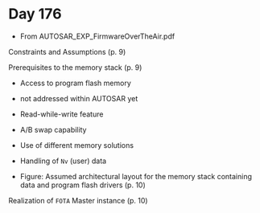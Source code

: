 # Day 176

* From AUTOSAR\_EXP\_FirmwareOverTheAir.pdf

Constraints and Assumptions (p. 9)

Prerequisites to the memory stack (p. 9)
* Access to program flash memory
* not addressed within AUTOSAR yet
* Read-while-write feature
* A/B swap capability
* Use of different memory solutions
* Handling of `Nv` (user) data

* Figure: Assumed architectural layout for the memory stack containing data and program flash drivers (p. 10)

Realization of `FOTA` Master instance (p. 10)
